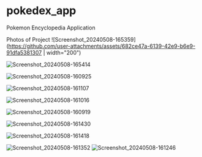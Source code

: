 # pokedex_app
Pokemon Encyclopedia Application

Photos of Project
![Screenshot_20240508-165359](https://github.com/user-attachments/assets/682ce47a-6139-42e9-b6e9-91dfa5381307 | width="200")

![Screenshot_20240508-165414](https://github.com/user-attachments/assets/db13210c-300e-4a1b-9df9-9361e15c9705)

![Screenshot_20240508-160925](https://github.com/user-attachments/assets/f94808c8-6658-4362-8152-cc76f799f6b9)

![Screenshot_20240508-161107](https://github.com/user-attachments/assets/13ff2f0c-c35a-4659-90dc-5c0d01e0dcaa)

![Screenshot_20240508-161016](https://github.com/user-attachments/assets/445a01a7-3d13-4779-bfea-52178e2fcb53)

![Screenshot_20240508-160919](https://github.com/user-attachments/assets/4ff751bf-2745-474f-8e14-971783e7a635)

![Screenshot_20240508-161430](https://github.com/user-attachments/assets/7a6a94a8-dc1a-4fbc-acb9-df43a41130e7)

![Screenshot_20240508-161418](https://github.com/user-attachments/assets/dfdb303e-faac-4a1e-90f6-e49c9e02813b)

![Screenshot_20240508-161352](https://github.com/user-attachments/assets/8187cf82-8f9c-478a-a361-b188de029923)
![Screenshot_20240508-161246](https://github.com/user-attachments/assets/20f9bb24-89f7-4110-bfb3-aa8e7978fe16)
